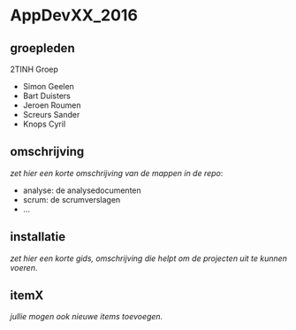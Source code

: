 # AppDevXX_2016

## groepleden

2TINH Groep

- Simon Geelen
- Bart Duisters
- Jeroen Roumen
- Screurs Sander
- Knops Cyril

## omschrijving

_zet hier een korte omschrijving van de mappen in de repo_:

- analyse: de analysedocumenten
- scrum: de scrumverslagen
- ...

## installatie

_zet hier een korte gids, omschrijving die helpt om de projecten uit te kunnen voeren_.

## itemX

_jullie mogen ook nieuwe items toevoegen._
